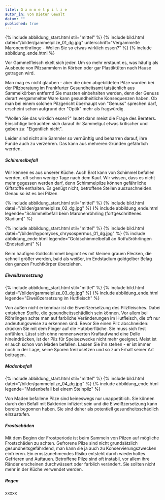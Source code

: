 ```yaml
---
titel: G a m m e l p i l z e
autor_in: von Dieter Gewalt
datum: ""
published: true
---
```

{% include abbildung_start.html stil="mittel" %}
{% include bild.html datei="/bilder/gammelpilze_01_dg.jpg" unterschrift="Vergammelte Maronenröhrlinge - Wollen Sie so etwas wirklich essen?" %}
{% include abbildung_ende.html %}

Vor Gammelfleisch ekelt sich jeder. Um so mehr erstaunt es, was häufig als Ausbeute von Pilzsammlern in Körben oder gar Plastiktüten nach Hause getragen wird.

Man mag es nicht glauben - aber die oben abgebildeten Pilze wurden bei der Pilzberatung im Frankfurter Gesundheitsamt tatsächlich aus Sammelkörben entfernt! Sie mussten einbehalten werden, denn der Genuss derart vergammelter Ware kann gesundheitliche Konsequenzen haben. Ob man bei einem solchen Pilzgericht überhaupt von "Genuss" sprechen darf,  erscheint schon aufgrund der "Optik" mehr als fragwürdig.

"Wollen Sie das wirklich essen?" lautet dann meist die Frage des Beraters. Einsichtige betrachten sich darauf ihr Sammelgut etwas kritischer und geben zu: "Eigentlich nicht".

Leider sind nicht alle Sammler so vernünftig und beharren darauf, ihre Funde auch zu verzehren. Das kann aus mehreren Gründen gefährlich werden.

##### Schimmelbefall

Wir kennen es aus unserer Küche. Auch Brot kann von Schimmel befallen werden, oft schon wenige Tage nach dem Kauf. Wir wissen, dass es nicht mehr gegessen werden darf, denn Schimmelpilze können gefährliche Giftstoffe enthalten. Es genügt nicht, betroffene Stellen auszuschneiden. Genau so ist es bei Pilzen.

{% include abbildung_start.html stil="mittel" %}
{% include bild.html datei="/bilder/gammelpilze_02_dg.jpg" %}
{% include abbildung_ende.html legende="Schimmelbefall beim Maronenröhrling (fortgeschrittenes Stadium)" %}

{% include abbildung_start.html stil="mittel" %}
{% include bild.html datei="/bilder/hypomyces_chrysospermus_01_dg.jpg" %}
{% include abbildung_ende.html legende="Goldschimmelbefall an Rotfußröhrlingen (Endstadium)" %}

Beim häufigen Goldschimmel beginnt es mit kleinen grauen Flecken, die schnell größer werden, bald als weißer, im Endstadium goldgelber Belag den ganzen Fruchtkörper überziehen.

##### Eiweißzersetzung

{% include abbildung_start.html stil="mittel" %}
{% include bild.html datei="/bilder/gammelpilze_03_dg.jpg" %}
{% include abbildung_ende.html legende="Eiweißzersetzung im Hutfleisch" %}

Von außen nicht erkennbar ist die Eiweißzersetzung des Pilzfleisches. Dabei entstehen Stoffe, die gesundheitsschädlich sein können. Vor allem bei Röhrlingen achte man auf farbliche Veränderungen im Hutfleisch, die oft nur andeutungsweise zu erkennen sind. Bevor Sie einen Pilz abschneiden: drücken Sie mit dem Finger auf die Hutoberfläche. Sie muss sich fest anfühlen. Lässt sich ohne nennenswerten Kraftaufwand eine Delle hineindrücken, ist der Pilz für Speisezwecke nicht mehr geeignet. Meist ist er auch schon von Maden befallen. Lassen Sie ihn stehen - er ist immer noch in der Lage, seine Sporen freizusetzen und so zum Erhalt seiner Art beitragen.

##### Madenbefall

{% include abbildung_start.html stil="mittel" %}
{% include bild.html datei="/bilder/gammelpilze_04_dg.jpg" %}
{% include abbildung_ende.html legende="Madenbefall bei einem Steinpilz" %}

Von Maden befallene Pilze sind keineswegs nur unappetitlich. Sie können durch den Befall mit Bakterien infiziert sein und die Eiweißzersetzung kann bereits begonnen haben. Sie sind daher als potentiell gesundheitsschädlich einzustufen.

##### Frostschäden

Mit dem Beginn der Frostperiode ist beim Sammeln von Pilzen auf mögliche Frostschäden zu achten. Gefrorene Pilze sind nicht grundsätzlich gesundheitsgefährdend, man kann sie ja auch zu Konservierungszwecken einfrieren. Ein ernstzunehmendes Risiko entsteht durch wiederholtes Gefrieren und Auftauen. Betroffene Pilze sind oft instabil, vor allem ihre Ränder erscheinen durchwässert oder farblich verändert. Sie sollten nicht mehr in der Küche verwendet werden.

##### Regen

xxxxx